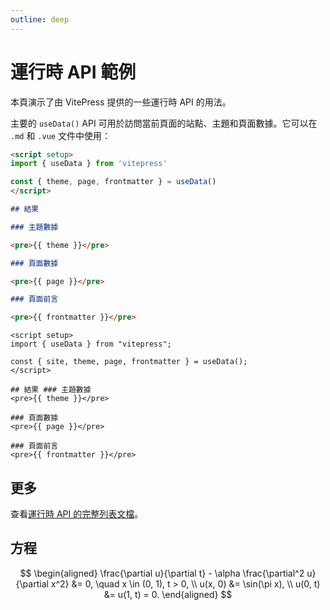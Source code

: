 ```yaml
---
outline: deep
---
```


# 運行時 API 範例

本頁演示了由 VitePress 提供的一些運行時 API 的用法。

主要的 `useData()` API 可用於訪問當前頁面的站點、主題和頁面數據。它可以在 `.md` 和 `.vue` 文件中使用：

```md
<script setup>
import { useData } from 'vitepress'

const { theme, page, frontmatter } = useData()
</script>

## 結果

### 主題數據

<pre>{{ theme }}</pre>

### 頁面數據

<pre>{{ page }}</pre>

### 頁面前言

<pre>{{ frontmatter }}</pre>
```

```vue
<script setup>
import { useData } from "vitepress";

const { site, theme, page, frontmatter } = useData();
</script>

## 結果 ### 主題數據
<pre>{{ theme }}</pre>

### 頁面數據
<pre>{{ page }}</pre>

### 頁面前言
<pre>{{ frontmatter }}</pre>
```

## 更多

查看[運行時 API 的完整列表文檔](https://vitepress.dev/reference/runtime-api#usedata)。

## 方程

$$
\begin{aligned}
\frac{\partial u}{\partial t} - \alpha \frac{\partial^2 u}{\partial x^2} &= 0, \quad x \in (0, 1), t > 0, \\
u(x, 0) &= \sin(\pi x), \\
u(0, t) &= u(1, t) = 0.
\end{aligned}
$$
